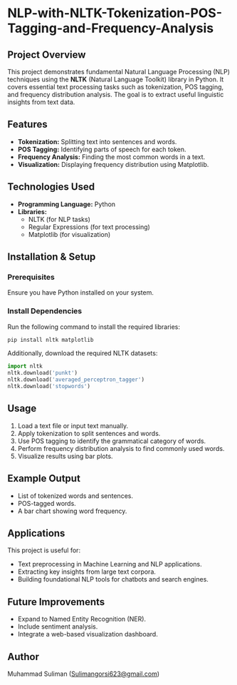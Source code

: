 # NLP-with-NLTK-Tokenization-POS-Tagging-and-Frequency-Analysis

## Project Overview
This project demonstrates fundamental Natural Language Processing (NLP) techniques using the **NLTK** (Natural Language Toolkit) library in Python. It covers essential text processing tasks such as tokenization, POS tagging, and frequency distribution analysis. The goal is to extract useful linguistic insights from text data.

## Features
- **Tokenization:** Splitting text into sentences and words.
- **POS Tagging:** Identifying parts of speech for each token.
- **Frequency Analysis:** Finding the most common words in a text.
- **Visualization:** Displaying frequency distribution using Matplotlib.

## Technologies Used
- **Programming Language:** Python
- **Libraries:**
  - NLTK (for NLP tasks)
  - Regular Expressions (for text processing)
  - Matplotlib (for visualization)

## Installation & Setup
### Prerequisites
Ensure you have Python installed on your system.

### Install Dependencies
Run the following command to install the required libraries:
```bash
pip install nltk matplotlib
```

Additionally, download the required NLTK datasets:
```python
import nltk
nltk.download('punkt')
nltk.download('averaged_perceptron_tagger')
nltk.download('stopwords')
```

## Usage
1. Load a text file or input text manually.
2. Apply tokenization to split sentences and words.
3. Use POS tagging to identify the grammatical category of words.
4. Perform frequency distribution analysis to find commonly used words.
5. Visualize results using bar plots.

## Example Output
- List of tokenized words and sentences.
- POS-tagged words.
- A bar chart showing word frequency.

## Applications
This project is useful for:
- Text preprocessing in Machine Learning and NLP applications.
- Extracting key insights from large text corpora.
- Building foundational NLP tools for chatbots and search engines.

## Future Improvements
- Expand to Named Entity Recognition (NER).
- Include sentiment analysis.
- Integrate a web-based visualization dashboard.

## Author
Muhammad Suliman (Sulimangorsi623@gmail.com)

